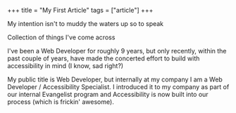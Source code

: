+++
title = "My First Article"
tags = ["article"]
+++

My intention isn't to muddy the waters up so to speak

Collection of things I've come across

I've been a Web Developer for roughly 9 years, but only recently, within the past couple of years, have made the concerted effort to build with accessibility in mind (I know, sad right?)

My public title is Web Developer, but internally at my company I am a Web Developer / Accessibility Specialist. I introduced it to my company as part of our internal Evangelist program and Accessibility is now built into our process (which is frickin' awesome).

